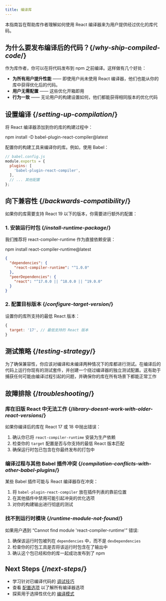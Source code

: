 ```yaml
---
title: 编译库
---
```


<Intro>
本指南旨在帮助库作者理解如何使用 React 编译器来为用户提供经过优化的库代码。  
</Intro>

<InlineToc />

## 为什么要发布编译后的代码？{/*why-ship-compiled-code*/}

作为库作者，你可以在将代码发布到 npm 之前编译。这样做有几个好处：

- **为所有用户提升性能** —— 即使用户尚未使用 React 编译器，他们也能从你的库中获得优化后的代码。
- **用户无需配置** —— 这些优化开箱即用
- **行为一致** —— 无论用户的构建设置如何，他们都能获得相同版本的优化代码

## 设置编译 {/*setting-up-compilation*/}

将 React 编译器添加到你的库的构建过程中：

<TerminalBlock>
npm install -D babel-plugin-react-compiler@latest
</TerminalBlock>

配置你的构建工具来编译你的库。例如，使用 Babel：

```js
// babel.config.js
module.exports = {
  plugins: [
    'babel-plugin-react-compiler',
  ],
  // ... 其他配置
};
```

## 向下兼容性 {/*backwards-compatibility*/}

如果你的库需要支持 React 19 以下的版本，你需要进行额外的配置：

### 1. 安装运行时包 {/*install-runtime-package*/}

我们推荐将 react-compiler-runtime 作为直接依赖安装：

<TerminalBlock>
npm install react-compiler-runtime@latest
</TerminalBlock>

```json
{
  "dependencies": {
    "react-compiler-runtime": "^1.0.0"
  },
  "peerDependencies": {
    "react": "^17.0.0 || ^18.0.0 || ^19.0.0"
  }
}
```

### 2. 配置目标版本 {/*configure-target-version*/}

设置你的库所支持的最低 React 版本：

```js
{
  target: '17', // 最低支持的 React 版本 
}
```

## 测试策略 {/*testing-strategy*/}

为了确保兼容性，你应该对编译和未编译两种情况下的库都进行测试。在编译后的代码上运行你现有的测试套件，并创建一个绕过编译器的独立测试配置。这有助于捕获任何可能由编译过程引起的问题，并确保你的库在所有场景下都能正常工作

## 故障排除 {/*troubleshooting*/}

### 库在旧版 React 中无法工作 {/*library-doesnt-work-with-older-react-versions*/}

如果你编译后的库在 React 17 或 18 中抛出错误：

1. 确认你已将 `react-compiler-runtime` 安装为生产依赖
2. 检查你的 `target` 配置是否与你支持的最低 React 版本匹配
3. 确保运行时包已包含在你最终发布的打包中

### 编译过程与其他 Babel 插件冲突 {/*compilation-conflicts-with-other-babel-plugins*/}

某些 Babel 插件可能与 React 编译器存在冲突：

1. 将 `babel-plugin-react-compiler` 放在插件列表的靠前位置
2. 在其他插件中禁用可能引起冲突的优化选项
3. 对你的构建输出进行彻底的测试

### 找不到运行时模块 {/*runtime-module-not-found*/}

如果用户遇到 “Cannot find module 'react-compiler-runtime'” 错误:

1. 确保该运行时包被列在 `dependencies` 中，而不是 `devDependencies`
2. 检查你的打包工具是否将该运行时包含在了输出中
3. 确认这个包已经和你的库一起成功发布到了 npm

## Next Steps {/*next-steps*/}

- 学习针对已编译代码的 [调试技巧](/learn/react-compiler/debugging)
- 查看 [配置选项](/reference/react-compiler/configuration) 以了解所有编译器选项
- 探索用于选择性优化的 [编译模式](/reference/react-compiler/compilationMode)

